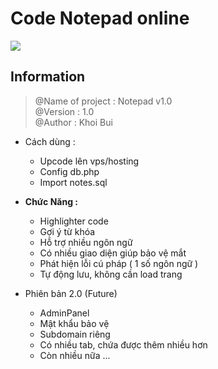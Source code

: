# Code Notepad online 
![](https://i.imgur.com/DSvxMGR.png)
## Information
  >@Name of project : Notepad v1.0 <br/> @Version : 1.0 <br/> @Author : Khoi Bui
* Cách dùng :
  - Upcode lên vps/hosting
  - Config db.php
  - Import notes.sql 
  
* **Chức Năng :**
  - Highlighter code
  - Gợi ý từ khóa
  - Hỗ trợ nhiều ngôn ngữ
  - Có nhiều giao diện giúp bảo vệ mắt
  - Phát hiện lỗi cú pháp ( 1 số ngôn ngữ )
  - Tự động lưu, không cần load trang
  
 * Phiên bản 2.0 (Future)
   - AdminPanel
   - Mật khẩu bảo vệ 
   - Subdomain riêng
   - Có nhiều tab, chứa được thêm nhiều hơn
   - Còn nhiều nữa ...
